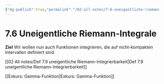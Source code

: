 ```yaml
---
{"dg-publish":true,"permalink":"/02-all-notes/7-6-uneigentliche-riemann-integrale/","dgHomeLink":true,"dgPassFrontmatter":false}
---
```


# 7.6 Uneigentliche Riemann-Integrale
**Ziel** Wir wollen nun auch Funktionen integrieren, die auf nicht-kompakten Intervallen definiert sind. 

[[02 All notes/Def 7.9 uneigentliche Riemann-Integrierbarkeit|Def 7.9 uneigentliche Riemann-Integrierbarkeit]]

[[Exkurs: Gamma-Funktion|Exkurs: Gamma-Funktion]]